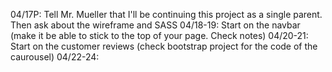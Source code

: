 04/17P: Tell Mr. Mueller that I'll be continuing this project as a single parent. Then ask about the wireframe and SASS
04/18-19: Start on the navbar (make it be able to stick to the top of your page. Check notes)
04/20-21: Start on the customer reviews (check bootstrap project for the code of the caurousel)
04/22-24: 
